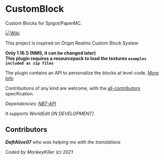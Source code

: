 # CustomBlock

Custom Blocks for Spigot/PaperMC.

[![Wiki](https://img.shields.io/badge/-wiki-blue)](https://github.com/MMonkeyKiller/CustomBlocks/wiki/EN_Home)

This project is inspired on _Origin Realms_ Custom Block System

**Only 1.16.5 (NMS, it can be changed later)\
This plugin requires a resourcepack to load the textures `examples included as zip files`**

The plugin contains an API to personalize the blocks at level-code. [More Info](<[Wiki](https://github.com/MMonkeyKiller/CustomBlocks/wiki/EN_UsingTheAPI)>)

Contributions of any kind are welcome, with the [all-contributors](https://allcontributors.org/) specification.

_Dependencies: [NBT-API](https://www.spigotmc.org/resources/nbt-api.7939/)_

_It supports WorldEdit [IN DEVELOPMENT]_

## Contributors

_**DaftAlive07** who was helping me with the translations_

_Coded by MonkeyKiller (c) 2021_
